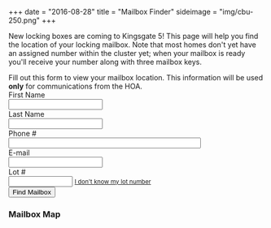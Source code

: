 +++
date = "2016-08-28"
title = "Mailbox Finder"
sideimage = "img/cbu-250.png"
+++ 

New locking boxes are coming to Kingsgate 5! This page will help you find the location of your locking mailbox. Note that most homes don't yet have an assigned number within the cluster yet; when your mailbox is ready you'll receive your number along with three mailbox keys. 

<!--more-->

<script src="https://ajax.googleapis.com/ajax/libs/jquery/3.1.0/jquery.min.js"></script>
<script src="../../js/lot-data.js"></script>
<script src="../../js/lot-mailbox.js"></script>

<script async defer src="https://maps.googleapis.com/maps/api/js?key=AIzaSyCRuxGXeFjWJFOrJODq44gDQlLa8bpfp98&callback=init_map"></script>

<div class="alert alert-info">
Fill out this form to view your mailbox location. This information will be used <strong>only</strong> for communications from the HOA.
</div>

<form class="form-horizontal" onsubmit="return lookup_lot();">
<div class="form-group"> 
    <label class="col-sm-3 control-label" for="firstname">First Name</label>
    <div class="col-sm-7">
        <input class="form-control" type="text" id="firstname" required="true" />
    </div>
</div>
<div class="form-group"> 
    <label class="col-sm-3 control-label" for="lastname">Last Name</label>
    <div class="col-sm-7">
        <input class="form-control" type="text" id="lastname" required="true" />
    </div>
</div>
<div class="form-group"> 
    <label class="col-sm-3 control-label" for="phone">Phone #</label>
    <div class="col-sm-7">
        <input class="form-control" type="text" id="phone" required="true" style="width: 75%" />
    </div>
</div>
<div class="form-group"> 
    <label class="col-sm-3 control-label" for="lot">E-mail</label>
    <div class="col-sm-7">
        <input class="form-control" type="text" id="email" required="true" />
    </div>
</div>
<div class="form-group"> 
    <label class="col-sm-3 control-label" for="lot">Lot #</label>
    <div class="col-sm-7">
        <input class="form-control" type="text" style="width: 25%;" id="lot" />
        <small><a id="selectlink" href="javascript:selectLot()">I don't know my lot number</a></small>
    </div>
</div>
<div class="form-group" id="lotfinder" style="display: none;">
    <label class="col-sm-3 control-label" for="house">House #</label> 
    <div class="col-sm-7">
        <input id="house" type="text" style="width: 25%" />
        <select id="street" style="width: 70%; display: none;"></select>
        <input type="button" class="btn btn-default" onclick="return lookupLot('lot');" value="Look up lot #" />
    </div>
</div>
<div class="form-group" id="find-mailbox"> 
    <div class="col-sm-7 col-md-offset-3">
        <input type="submit" class="btn btn-primary" value="Find Mailbox" />
    </div>
</div>
</form>
<h3 id="map-header">Mailbox Map</h3>
<div id="mailbox-alert" class="alert alert-success" style="display: none;">
This map shows the location of the locking mailbox (marked with M) for lot <strong id="lot-number"></strong> (marked with L). This is a <span id="mailbox-type"> mailbox</span>. <span id="lot-position" style="display: none;">Your mailbox number in the unit is #<strong id="lot-position-number"></strong>.</span>
</div>
<div id="mailbox-map" style="height: 500px; width: 100%; margin-top: 10px;"></div>


